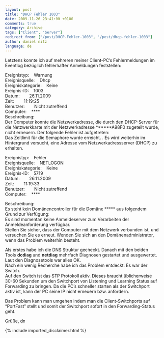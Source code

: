 ```yaml
---
layout: post
title: "DHCP Fehler 1003"
date: 2009-11-26 23:41:00 +0100
comments: true
category: Archive
tags: ["Client", "Server"]
redirect_from: ["/post/DHCP-Fehler-1003", "/post/dhcp-fehler-1003"]
author: daniel nitz
language: de
---
```

<!-- more -->
<p>Letztens konnte ich auf mehreren meiner Client-PC’s Fehlermeldungen im Eventlog bezüglich fehlerhafter Anmeldungen feststellen:</p>  <p>Ereignistyp:&#160;&#160;&#160; Warnung   <br />Ereignisquelle:&#160;&#160;&#160; Dhcp    <br />Ereigniskategorie:&#160;&#160;&#160; Keine    <br />Ereignis-ID:&#160;&#160;&#160; 1003    <br />Datum:&#160;&#160;&#160;&#160;&#160;&#160;&#160; 26.11.2009    <br />Zeit:&#160;&#160;&#160;&#160;&#160;&#160;&#160; 11:19:25    <br />Benutzer:&#160;&#160;&#160;&#160;&#160;&#160;&#160; Nicht zutreffend    <br />Computer:&#160;&#160;&#160; ****    <br />Beschreibung:    <br />Der Computer konnte die Netzwerkadresse, die durch den DHCP-Server für die Netzwerkkarte mit der Netzwerkadresse ******A98F0 zugeteilt wurde, nicht erneuern. Der folgende Fehler ist aufgetreten:     <br />Das Zeitlimit für die Semaphore wurde erreicht. . Es wird weiterhin im Hintergrund versucht, eine Adresse vom Netzwerkadressserver (DHCP) zu erhalten. </p>  <p>Ereignistyp:&#160;&#160;&#160; Fehler   <br />Ereignisquelle:&#160;&#160;&#160; NETLOGON    <br />Ereigniskategorie:&#160;&#160;&#160; Keine    <br />Ereignis-ID:&#160;&#160;&#160; 5719    <br />Datum:&#160;&#160;&#160;&#160;&#160;&#160;&#160; 26.11.2009    <br />Zeit:&#160;&#160;&#160;&#160;&#160;&#160;&#160; 11:19:33    <br />Benutzer:&#160;&#160;&#160;&#160;&#160;&#160;&#160; Nicht zutreffend    <br />Computer:&#160;&#160;&#160; ****</p>  <p>Beschreibung:   <br />Es steht kein Domänencontroller für die Domäne ***** aus folgendem Grund zur Verfügung:     <br />Es sind momentan keine Anmeldeserver zum Verarbeiten der Anmeldeanforderung verfügbar.    <br />Stellen Sie sicher, dass der Computer mit dem Netzwerk verbunden ist, und versuchen Sie es erneut. Wenden Sie sich an den Domänenadministrator, wenn das Problem weiterhin besteht. </p>  <p>Als erstes habe ich die DNS Struktur gecheckt. Danach mit den beiden Tools <strong>dcdiag</strong> und <strong>netdiag</strong> mehrfach Diagnosen gestartet und ausgewertet. Laut den Diagnosetools war alles OK.    <br />Nach ein wenig Recherche habe ich das Problem entdeckt: Es war der Switch.     <br />Auf den Switch ist das STP Protokoll aktiv. Dieses braucht üblicherweise 30-60 Sekunden um den Switchport von Listening und Learning Status auf Forwarding zu bringen. Da die PC’s schneller starten als der Switchport aktiv ist, kann der PC seine IP nicht erneuern bzw. anfordern.</p>  <p>Das Problem kann man umgehen indem man die Client-Switchports auf “PortFast” stellt und somit der Switchport sofort in den Forwarding-Status geht.</p>  <p>Grüße, dn</p>
{% include imported_disclaimer.html %}
